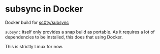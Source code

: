# subsync in Docker
Docker build for [sc0ty/subsync](https://github.com/sc0ty/subsync)

`subsync` itself only provides a snap build as portable. 
As it requires a lot of dependencies to be installed, this does that using Docker.

This is strictly Linux for now.
